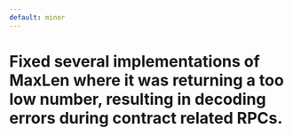 ```yaml
---
default: minor
---
```


# Fixed several implementations of  MaxLen where it was returning a too low number, resulting in decoding errors during contract related RPCs.
